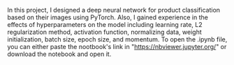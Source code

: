 In this project, I designed a deep neural network for product classification based on their images using PyTorch. Also, I gained experience in the effects of hyperparameters on the model including learning rate, L2 regularization method, activation function, normalizing data, weight initialization, batch size, epoch size, and momentum. 
To open the .ipynb file, you can either paste the nootbook's link in "https://nbviewer.jupyter.org/" or download the notebook and open it. 

